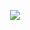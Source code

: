 <p style='text-align: center;'>
  <img src='https://github.com/user-attachments/assets/ffb8dd95-f192-47f9-9a20-0aecb630aefd'/>
</p>
